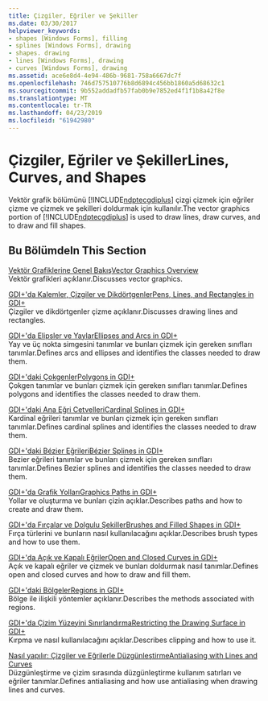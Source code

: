 ```yaml
---
title: Çizgiler, Eğriler ve Şekiller
ms.date: 03/30/2017
helpviewer_keywords:
- shapes [Windows Forms], filling
- splines [Windows Forms], drawing
- shapes. drawing
- lines [Windows Forms], drawing
- curves [Windows Forms], drawing
ms.assetid: ace6e8d4-4e94-486b-9681-758a6667dc7f
ms.openlocfilehash: 746d757510776b8d6894c456bb1860a5d68632c1
ms.sourcegitcommit: 9b552addadfb57fab0b9e7852ed4f1f1b8a42f8e
ms.translationtype: MT
ms.contentlocale: tr-TR
ms.lasthandoff: 04/23/2019
ms.locfileid: "61942980"
---
```

# <a name="lines-curves-and-shapes"></a><span data-ttu-id="9a31a-102">Çizgiler, Eğriler ve Şekiller</span><span class="sxs-lookup"><span data-stu-id="9a31a-102">Lines, Curves, and Shapes</span></span>
<span data-ttu-id="9a31a-103">Vektör grafik bölümünü [!INCLUDE[ndptecgdiplus](../../../../includes/ndptecgdiplus-md.md)] çizgi çizmek için eğriler çizme ve çizmek ve şekilleri doldurmak için kullanılır.</span><span class="sxs-lookup"><span data-stu-id="9a31a-103">The vector graphics portion of [!INCLUDE[ndptecgdiplus](../../../../includes/ndptecgdiplus-md.md)] is used to draw lines, draw curves, and to draw and fill shapes.</span></span>  
  
## <a name="in-this-section"></a><span data-ttu-id="9a31a-104">Bu Bölümde</span><span class="sxs-lookup"><span data-stu-id="9a31a-104">In This Section</span></span>  
 [<span data-ttu-id="9a31a-105">Vektör Grafiklerine Genel Bakış</span><span class="sxs-lookup"><span data-stu-id="9a31a-105">Vector Graphics Overview</span></span>](vector-graphics-overview.md)  
 <span data-ttu-id="9a31a-106">Vektör grafikleri açıklanır.</span><span class="sxs-lookup"><span data-stu-id="9a31a-106">Discusses vector graphics.</span></span>  
  
 [<span data-ttu-id="9a31a-107">GDI+'da Kalemler, Çizgiler ve Dikdörtgenler</span><span class="sxs-lookup"><span data-stu-id="9a31a-107">Pens, Lines, and Rectangles in GDI+</span></span>](pens-lines-and-rectangles-in-gdi.md)  
 <span data-ttu-id="9a31a-108">Çizgiler ve dikdörtgenler çizme açıklanır.</span><span class="sxs-lookup"><span data-stu-id="9a31a-108">Discusses drawing lines and rectangles.</span></span>  
  
 [<span data-ttu-id="9a31a-109">GDI+'da Elipsler ve Yaylar</span><span class="sxs-lookup"><span data-stu-id="9a31a-109">Ellipses and Arcs in GDI+</span></span>](ellipses-and-arcs-in-gdi.md)  
 <span data-ttu-id="9a31a-110">Yay ve üç nokta simgesini tanımlar ve bunları çizmek için gereken sınıfları tanımlar.</span><span class="sxs-lookup"><span data-stu-id="9a31a-110">Defines arcs and ellipses and identifies the classes needed to draw them.</span></span>  
  
 [<span data-ttu-id="9a31a-111">GDI+'daki Çokgenler</span><span class="sxs-lookup"><span data-stu-id="9a31a-111">Polygons in GDI+</span></span>](polygons-in-gdi.md)  
 <span data-ttu-id="9a31a-112">Çokgen tanımlar ve bunları çizmek için gereken sınıfları tanımlar.</span><span class="sxs-lookup"><span data-stu-id="9a31a-112">Defines polygons and identifies the classes needed to draw them.</span></span>  
  
 [<span data-ttu-id="9a31a-113">GDI+'daki Ana Eğri Cetvelleri</span><span class="sxs-lookup"><span data-stu-id="9a31a-113">Cardinal Splines in GDI+</span></span>](cardinal-splines-in-gdi.md)  
 <span data-ttu-id="9a31a-114">Kardinal eğrileri tanımlar ve bunları çizmek için gereken sınıfları tanımlar.</span><span class="sxs-lookup"><span data-stu-id="9a31a-114">Defines cardinal splines and identifies the classes needed to draw them.</span></span>  
  
 [<span data-ttu-id="9a31a-115">GDI+'daki Bézier Eğrileri</span><span class="sxs-lookup"><span data-stu-id="9a31a-115">Bézier Splines in GDI+</span></span>](bezier-splines-in-gdi.md)  
 <span data-ttu-id="9a31a-116">Bezier eğrileri tanımlar ve bunları çizmek için gereken sınıfları tanımlar.</span><span class="sxs-lookup"><span data-stu-id="9a31a-116">Defines Bezier splines and identifies the classes needed to draw them.</span></span>  
  
 [<span data-ttu-id="9a31a-117">GDI+'da Grafik Yolları</span><span class="sxs-lookup"><span data-stu-id="9a31a-117">Graphics Paths in GDI+</span></span>](graphics-paths-in-gdi.md)  
 <span data-ttu-id="9a31a-118">Yollar ve oluşturma ve bunları çizin açıklar.</span><span class="sxs-lookup"><span data-stu-id="9a31a-118">Describes paths and how to create and draw them.</span></span>  
  
 [<span data-ttu-id="9a31a-119">GDI+'da Fırçalar ve Dolgulu Şekiller</span><span class="sxs-lookup"><span data-stu-id="9a31a-119">Brushes and Filled Shapes in GDI+</span></span>](brushes-and-filled-shapes-in-gdi.md)  
 <span data-ttu-id="9a31a-120">Fırça türlerini ve bunların nasıl kullanılacağını açıklar.</span><span class="sxs-lookup"><span data-stu-id="9a31a-120">Describes brush types and how to use them.</span></span>  
  
 [<span data-ttu-id="9a31a-121">GDI+'da Açık ve Kapalı Eğriler</span><span class="sxs-lookup"><span data-stu-id="9a31a-121">Open and Closed Curves in GDI+</span></span>](open-and-closed-curves-in-gdi.md)  
 <span data-ttu-id="9a31a-122">Açık ve kapalı eğriler ve çizmek ve bunları doldurmak nasıl tanımlar.</span><span class="sxs-lookup"><span data-stu-id="9a31a-122">Defines open and closed curves and how to draw and fill them.</span></span>  
  
 [<span data-ttu-id="9a31a-123">GDI+'daki Bölgeler</span><span class="sxs-lookup"><span data-stu-id="9a31a-123">Regions in GDI+</span></span>](regions-in-gdi.md)  
 <span data-ttu-id="9a31a-124">Bölge ile ilişkili yöntemler açıklanır.</span><span class="sxs-lookup"><span data-stu-id="9a31a-124">Describes the methods associated with regions.</span></span>  
  
 [<span data-ttu-id="9a31a-125">GDI+'da Çizim Yüzeyini Sınırlandırma</span><span class="sxs-lookup"><span data-stu-id="9a31a-125">Restricting the Drawing Surface in GDI+</span></span>](restricting-the-drawing-surface-in-gdi.md)  
 <span data-ttu-id="9a31a-126">Kırpma ve nasıl kullanılacağını açıklar.</span><span class="sxs-lookup"><span data-stu-id="9a31a-126">Describes clipping and how to use it.</span></span>  
  
 [<span data-ttu-id="9a31a-127">Nasıl yapılır: Çizgiler ve Eğrilerle Düzgünleştirme</span><span class="sxs-lookup"><span data-stu-id="9a31a-127">Antialiasing with Lines and Curves</span></span>](antialiasing-with-lines-and-curves.md)  
 <span data-ttu-id="9a31a-128">Düzgünleştirme ve çizim sırasında düzgünleştirme kullanım satırları ve eğriler tanımlar.</span><span class="sxs-lookup"><span data-stu-id="9a31a-128">Defines antialiasing and how use antialiasing when drawing lines and curves.</span></span>
